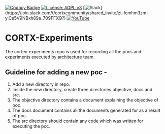 [![Codacy Badge](https://app.codacy.com/project/badge/Grade/3670765c077d4390952b6dbbc883905a)](https://www.codacy.com/gh/Seagate/cortx-experiments/dashboard?utm_source=github.com&amp;utm_medium=referral&amp;utm_content=Seagate/cortx-experiments&amp;utm_campaign=Badge_Grade) [![License: AGPL v3](https://img.shields.io/badge/License-AGPL%20v3-blue.svg)](https://github.com/Seagate/cortx-experiments/blob/main/LICENSE) [![Slack](https://img.shields.io/badge/chat-on%20Slack-blue")](https://join.slack.com/t/cortxcommunity/shared_invite/zt-femhm3zm-yiCs5V9NBxh89a_709FFXQ?) [![YouTube](https://img.shields.io/badge/Video-YouTube-red)](https://cortx.link/videos)

# CORTX-Experiments

The cortex-experiments repo is used for recording all the pocs and experiments executed by architecture team.

## Guideline for adding a new poc -
1. Add a new directory in repo.
2. Inside the new directory, create three directories objective, docs and src.
3. The objective directory contains a document explaining the objective of poc.
4. The docs document contains all the documents generated for as a result of poc.
5. The src directory should contain any code which was written for executing the poc.


